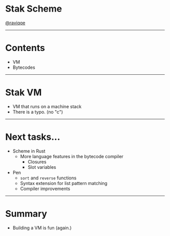 # Stak Scheme

[@raviqqe](https://github.com/raviqqe)

---

# Contents

- VM
- Bytecodes

---

# Stak VM

- VM that runs on a machine stack
- There is a typo. (no "c")

---

# Next tasks...

- Scheme in Rust
  - More language features in the bytecode compiler
    - Closures
    - Slot variables
- Pen
  - `sort` and `reverse` functions
  - Syntax extension for list pattern matching
  - Compiler improvements

---

# Summary

- Building a VM is fun (again.)
